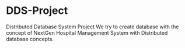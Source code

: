 # DDS-Project
Distributed Database System Project
We try to create database with the concept of NextGen Hospital Management System with Distributed database concepts.
